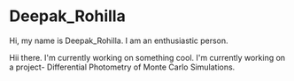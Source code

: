 # Deepak_Rohilla
Hi, my name is Deepak_Rohilla. I am an enthusiastic person.

Hii there.
I'm currently working on something cool.
I'm currently working on a project- Differential Photometry of Monte Carlo Simulations.
